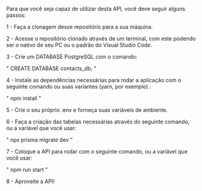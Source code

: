 Para que você seja capaz de utilizar desta API, você deve seguir alguns passos:

  1 - Faça a clonagem desse repositório para a sua máquina.

  2 - Acesse o repositório clonado através de um terminal, com este podendo ser o nativo de seu PC ou o padrão do Visual Studio Code.

  3 - Crie um DATABASE PostgreSQL com o comando: 

  " CREATE DATABASE contacts_db; "

  4 - Instale as dependências necessárias para rodar a aplicação com o seguinte comando ou suas variantes (yarn, por exemplo) :

  " npm install "

  5 - Crie o seu próprio .env e forneça suas variáveis de ambiente.

  6 - Faça a criação das tabelas necessárias através do seguinte comando, ou a variável que você usar:

  " npx prisma migrate dev " 

  7 - Coloque a API para rodar com o seguinte comando, ou a variável que você usar:

  " npm run start "

  8 - Aproveite a API!